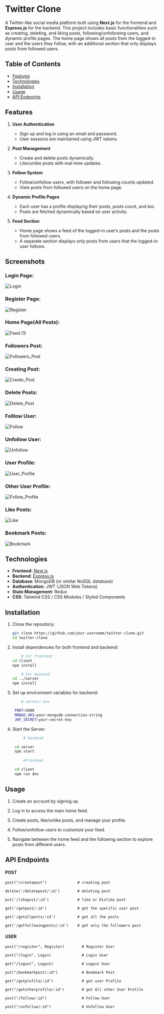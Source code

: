 # Twitter Clone

A Twitter-like social media platform built using **Next.js** for the frontend and **Express.js** for the backend. This project includes basic functionalities such as creating, deleting, and liking posts, following/unfollowing users, and dynamic profile pages. The home page shows all posts from the logged-in user and the users they follow, with an additional section that only displays posts from followed users.

## Table of Contents

- [Features](#features)
- [Technologies](#technologies)
- [Installation](#installation)
- [Usage](#usage)
- [API Endpoints](#api-endpoints)

## Features

1. **User Authentication**
   - Sign up and log in using an email and password.
   - User sessions are maintained using JWT tokens.

2. **Post Management**
   - Create and delete posts dynamically.
   - Like/unlike posts with real-time updates.

3. **Follow System**
   - Follow/unfollow users, with follower and following counts updated.
   - View posts from followed users on the home page.

4. **Dynamic Profile Pages**
   - Each user has a profile displaying their posts, posts count, and bio.
   - Posts are fetched dynamically based on user activity.

5. **Feed Section**
   - Home page shows a feed of the logged-in user’s posts and the posts from followed users.
   - A separate section displays only posts from users that the logged-in user follows.

## Screenshots

### Login Page:

![Login](https://github.com/user-attachments/assets/2af2d395-7538-4a1b-b7a8-4cf0a3adb0bc)

### Register Page:

![Register](https://github.com/user-attachments/assets/ddcfa892-61ca-4b1b-847c-a31a60704979)

### Home Page(All Posts):

![Feed (1)](https://github.com/user-attachments/assets/e50108fb-01d0-4db9-90f6-11884d109625)

### Followers Post:

![Followers_Post](https://github.com/user-attachments/assets/ef1e6854-5fa3-4b54-b4eb-9a9887375f5b)

### Creating Post:

![Create_Post](https://github.com/user-attachments/assets/d849cef4-965b-4ffb-b042-b2950c2cfb06)

### Delete Posts:

![Delete_Post](https://github.com/user-attachments/assets/8f5fab9c-985a-423f-851e-25361de895b8)

### Folllow User:

![Follow](https://github.com/user-attachments/assets/28a679a6-c1f7-4796-9979-1136f542d710)

### Unfollow User:

![Unfollow](https://github.com/user-attachments/assets/68d9b915-df26-4bc0-ae38-0e193d3abebe)

### User Profile:

![User_Profile](https://github.com/user-attachments/assets/4d074c6f-6c74-4317-a91d-40ae0b290c72)

### Other User Profile:

![Follow_Profile](https://github.com/user-attachments/assets/9573de1d-46e2-4dc0-9954-b7d502bc573f)

### Like Posts:

![Like](https://github.com/user-attachments/assets/97235d8b-c072-4c5a-8da7-57ce9f5cc31d)

### Bookmark Posts:

![Bookmark](https://github.com/user-attachments/assets/c5ac2657-f9b9-4008-97e1-85f502bfdf87)


## Technologies

- **Frontend**: [Next.js](https://nextjs.org/)
- **Backend**: [Express.js](https://expressjs.com/)
- **Database**: MongoDB (or similar NoSQL database)
- **Authentication**: JWT (JSON Web Tokens)
- **State Management**: Redux 
- **CSS**: Tailwind CSS / CSS Modules / Styled Components

## Installation

1. Clone the repository:

   ```bash
   git clone https://github.com/your-username/twitter-clone.git
   cd twitter-clone

2. Install dependencies for both frontend and backend:

    ```bash
        # For frontend
    cd client
    npm install
    
        # For backend
    cd ../server
    npm install

  3. Set up environment variables for backend:

     ```bash
         # server/.env
     
      PORT=5000
      MONGO_URI=your-mongodb-connection-string
      JWT_SECRET=your-secret-key

  4. Start the Server:

     ```bash
          # backend
     
      cd server
      npm start
  
          #frontend
     
      cd client
      npm run dev

## Usage

1. Create an account by signing up.

2. Log in to access the main home feed.

3. Create posts, like/unlike posts, and manage your profile.

4. Follow/unfollow users to customize your feed.

5. Navigate between the home feed and the following section to explore posts from different users.

## API Endpoints

#### POST

    post("/createpost")              # creating post
    
    delete('/deletepost/:id')        # deleting post
    
    put('/likepost/:id')             # like or Dislike post
    
    get('/getpost/:id')              # get the specific user post
    
    get('/getallposts/:id')          # get all the posts 
    
    get('/getfollowingposts/:id')    # get only the followers post

#### USER

    post("/register", Register)        # Register User
    
    post("/login", Login)              # Login User
    
    get("/logout", Logout)             # Logout User
    
    put("/bookmarkpost/:id")           # Bookmark Post
    
    get("/getprofile/:id")             # get user Profile
    
    get("/getotherprofile/:id")        # get All other User Profile
    
    post("/follow/:id")                # Follow User
    
    post("/unfollow/:id")              # Unfollow User



